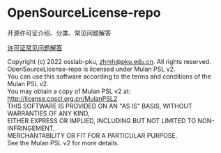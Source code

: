 # OpenSourceLicense-repo
开源许可证介绍、分类、常见问题解答

[许可证常见问题解答](open-source-license-fqa.md)


Copyright (c) 2022 osslab-pku, zhmh@pku.edu.cn. All rights reserved.   
OpenSourceLicense-repo is licensed under Mulan PSL v2.   
You can use this software according to the terms and conditions of the Mulan PSL v2.   
You may obtain a copy of Mulan PSL v2 at:   
         http://license.coscl.org.cn/MulanPSL2   
THIS SOFTWARE IS PROVIDED ON AN "AS IS" BASIS, WITHOUT WARRANTIES OF ANY KIND,   
EITHER EXPRESS OR IMPLIED, INCLUDING BUT NOT LIMITED TO NON-INFRINGEMENT,   
MERCHANTABILITY OR FIT FOR A PARTICULAR PURPOSE.   
See the Mulan PSL v2 for more details.   

